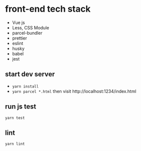 # front-end tech stack
* Vue js
* Less, CSS Module
* parcel-bundler
* prettier
* eslint
* husky
* babel
* jest

## start dev server

- `yarn install`
- `yarn parcel *.html` then visit http://localhost:1234/index.html

## run js test

`yarn test`

## lint

`yarn lint`
